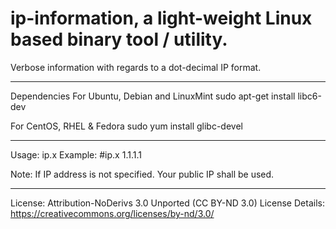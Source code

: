 # ip-information, a light-weight Linux based binary tool / utility.
Verbose information with regards to a dot-decimal IP format.
_____________________________________________________________________
Dependencies
For Ubuntu, Debian and LinuxMint
sudo apt-get install libc6-dev 

For CentOS, RHEL & Fedora
sudo yum install glibc-devel
_____________________________________________________________________
Usage: ip.x <IP>
Example: #ip.x 1.1.1.1

Note: If IP address is not specified. Your public IP shall be used.
_____________________________________________________________________
License: Attribution-NoDerivs 3.0 Unported (CC BY-ND 3.0)
License Details: https://creativecommons.org/licenses/by-nd/3.0/
